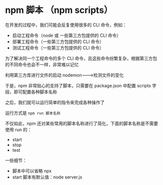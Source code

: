 # npm 脚本 （npm scripts）

在开发的过程中，我们可能会反复使用很多的 CLI 命令，例如：

- 启动工程命令（node 或 一些第三方包提供的 CLI 命令）
- 部署工程命令（一些第三方包提供的 CLI 命令）
- 测试工程命令（一些第三方包提供的 CLI 命令）

为了解决同一个工程命令的多个 CLI 命令，且这些命令纷繁复杂，根据第三方包的不同命令也会不一样，非常难以记忆

利用第三方库进行文件的启动 nodemon--->检测文件的变化

于是，npm 非常贴心的支持了脚本，只需要在 package.json 中配置 scripts 字段，即可配置各种脚本名称

之后，我们就可以运行简单的指令来完成各种操作了

运行方式是 `npm run 脚本名称`

不仅如此，npm 还对某些常用的脚本名称进行了简化，下面的脚本名称是不需要使用 run 的：

- start
- stop
- test

一些细节：

- 脚本中可以省略 npx
- start 脚本有默认值：node server.js
